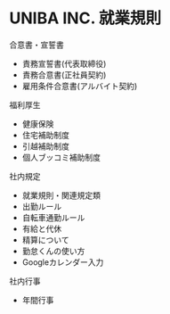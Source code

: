 # UNIBA INC. 就業規則

合意書・宣誓書
* 責務宣誓書(代表取締役)
* 責務合意書(正社員契約)
* 雇用条件合意書(アルバイト契約)

福利厚生
* 健康保険
* 住宅補助制度
* 引越補助制度
* 個人ブッコミ補助制度

社内規定
* 就業規則・関連規定類
* 出勤ルール
* 自転車通勤ルール
* 有給と代休
* 精算について
* 勤怠くんの使い方
* Googleカレンダー入力

社内行事
* 年間行事
